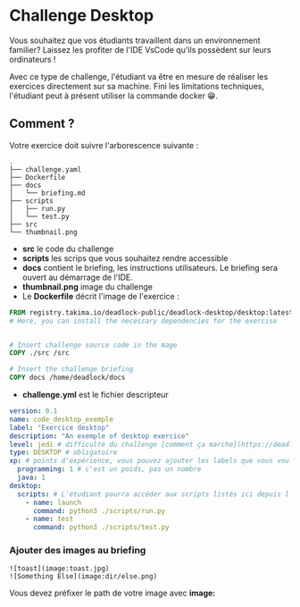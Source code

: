 # Challenge Desktop

Vous souhaitez que vos étudiants travaillent dans un environnement familier? 
Laissez les profiter de l'IDE VsCode qu'ils possèdent sur leurs ordinateurs !

Avec ce type de challenge, l'étudiant va être en mesure de réaliser les exercices directement sur sa machine.
Fini les limitations techniques, l'étudiant peut à présent utiliser la commande docker 😁.

## Comment ?

Votre exercice doit suivre l'arborescence suivante :

```shell
.
├── challenge.yaml
├── Dockerfile
├── docs
│   └── briefing.md
├── scripts
│   ├── run.py
│   └── test.py
├── src
└── thumbnail.png

```

* **src** le code du challenge
* **scripts** les scrips que vous souhaitez rendre accessible  
* **docs** contient le briefing, les instructions utilisateurs. Le briefing sera ouvert au démarrage de l'IDE. 
* **thumbnail.png** image du challenge 
* Le **Dockerfile** décrit l'image de l'exercice :

```Dockerfile
FROM registry.takima.io/deadlock-public/deadlock-desktop/desktop:latest
# Here, you can install the necessary dependencies for the exercise


# Insert challenge source code in the mage
COPY ./src /src

# Insert the challenge briefing
COPY docs /home/deadlock/docs
```
* **challenge.yml** est le fichier descripteur

```yaml
version: 0.1
name: code_desktop_exemple
label: "Exercice desktop"
description: "An exemple of desktop exercice"
level: jedi # difficulté du challenge [comment ça marche](https://deadlock-resources.github.io/challenge-documentation/#level)
type: DESKTOP # obligatoire
xp: # points d'expérience, vous pouvez ajouter les labels que vous voulez
  programming: 1 # c'est un poids, pas un nombre
  java: 1
desktop:
  scripts: # L'étudiant pourra accéder aux scripts listés ici depuis l'extension deadlock 
    - name: launch
      command: python3 ./scripts/run.py
    - name: test
      command: python3 ./scripts/test.py

```

### Ajouter des images au briefing
```
![toast](image:toast.jpg)
![Something Else](image:dir/else.png)
```
Vous devez préfixer le path de votre image avec **image:**
